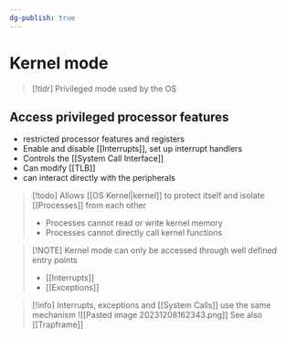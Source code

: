 ```yaml
---
dg-publish: true
---
```

# Kernel mode

> [!tldr] Privileged mode used by the OS
## Access privileged processor features
* restricted processor features and registers
* Enable and disable [[Interrupts]], set up interrupt handlers
* Controls the [[System Call Interface]]
* Can modify [[TLB]]
* can interact directly with the peripherals

> [!todo] Allows [[OS Kernel|kernel]] to protect itself and isolate [[Processes]] from each other
> * Processes cannot read or write kernel memory
> * Processes cannot directly call kernel functions

> [!NOTE] Kernel mode can only be accessed through well defined entry points
> * [[Interrupts]]
> * [[Exceptions]]


> [!info] Interrupts, exceptions and [[System Calls]] use the same mechanism
> ![[Pasted image 20231208162343.png]]
> See also [[Trapframe]]


